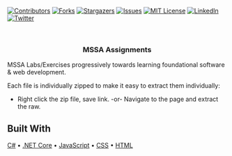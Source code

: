 
[![Contributors][contributors-shield]][contributors-url]
[![Forks][forks-shield]][forks-url]
[![Stargazers][stars-shield]][stars-url]
[![Issues][issues-shield]][issues-url]
[![MIT License][license-shield]][license-url]
[![LinkedIn][linkedin-shield]][linkedin-url]
[![Twitter][twitter-shield]][twitter-url]


<!-- PROJECT LOGO -->
<br />
<p align="center">
  <!--
  <a href="https://github.com/jedington/MSSA.Assignments/">
    <img src="images/logo.png" alt="Logo" width="80" height="80">
  </a>
  -->  

  <h3 align="center">MSSA Assignments</h3>

MSSA Labs/Exercises progressively towards learning foundational software & web development.

Each file is individually zipped to make it easy to extract them individually:
* Right click the zip file, save link. -or- Navigate to the page and extract the raw.

## Built With

[C#](https://docs.microsoft.com/en-us/dotnet/csharp/) • [.NET Core](https://dotnet.microsoft.com/download) • [JavaScript](https://www.javascript.com/) • [CSS](https://www.w3schools.com/css/) • [HTML](https://www.w3schools.com/html/)

<!-- MARKDOWN LINKS & IMAGES -->
<!-- https://www.markdownguide.org/basic-syntax/#reference-style-links -->
[contributors-shield]: https://img.shields.io/github/contributors/jedington/MSSA.Assignments.svg?style=for-the-badge
[contributors-url]: https://github.com/jedington/MSSA.Assignments/graphs/contributors
[forks-shield]: https://img.shields.io/github/forks/jedington/MSSA.Assignments.svg?style=for-the-badge
[forks-url]: https://github.com/jedington/MSSA.Assignments/network/members
[stars-shield]: https://img.shields.io/github/stars/jedington/MSSA.Assignments.svg?style=for-the-badge
[stars-url]: https://github.com/jedington/MSSA.Assignments/stargazers
[issues-shield]: https://img.shields.io/github/issues/jedington/MSSA.Assignments.svg?style=for-the-badge
[issues-url]: https://github.com/jedington/MSSA.Assignments/issues
[license-shield]: https://img.shields.io/github/license/jedington/MSSA.Assignments.svg?style=for-the-badge
[license-url]: https://github.com/jedington/MSSA.Assignments/blob/main/LICENSE
[linkedin-shield]: https://img.shields.io/badge/-LinkedIn-black.svg?style=for-the-badge&logo=linkedin&colorB=555
[linkedin-url]: https://www.linkedin.com/in/julian-edington/
[twitter-shield]: https://img.shields.io/twitter/follow/arcanicvoid?style=for-the-badge&logo=twitter&colorB=555
[twitter-url]: https://twitter.com/arcanicvoid
